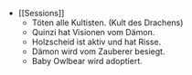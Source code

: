 - [[Sessions]]
	- Töten alle Kultisten. (Kult des Drachens)
	- Quinzi hat Visionen vom Dämon.
	- Holzscheid ist aktiv und hat Risse.
	- Dämon wird vom Zauberer besiegt.
	- Baby Owlbear wird adoptiert.